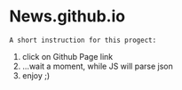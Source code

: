 # News.github.io


```
A short instruction for this progect:
```
  1. click on Github Page link
  2. ...wait a moment, while JS will parse json
  3. enjoy ;)
